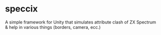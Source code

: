 speccix
=======

A simple framework for Unity that simulates attribute clash of ZX Spectrum &amp; help in various things (borders, camera, ecc.)
